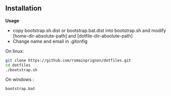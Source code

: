 ## Installation

**Usage**
 - copy bootstrap.sh.dist or bootstrap.bat.dist into bootstrap.sh and modify [home-dir-absolute-path] and [dotfile-dir-absolute-path]
 - Change name and email in .gitonfig

On linux:
```bash
git clone https://github.com/romainprignon/dotfiles.git
cd dotfiles
./bootstrap.sh
```
On windows :
```
bootstrap.bat
```
